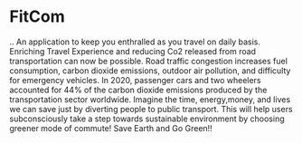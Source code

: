 # FitCom
..
An application to keep you enthralled as you travel on daily basis.
Enriching Travel Experience and reducing Co2 released from road transportation can now be possible.
Road traffic congestion increases fuel consumption, carbon dioxide emissions, outdoor air pollution, and difficulty for emergency vehicles.
In 2020, passenger cars and two wheelers accounted for 44% of the carbon dioxide emissions produced by the transportation sector worldwide.
Imagine the time, energy,money, and lives we can save just by diverting people to public transport. 
This will help users subconsciously take a step towards sustainable environment by choosing greener mode of commute!
Save Earth and Go Green!!



